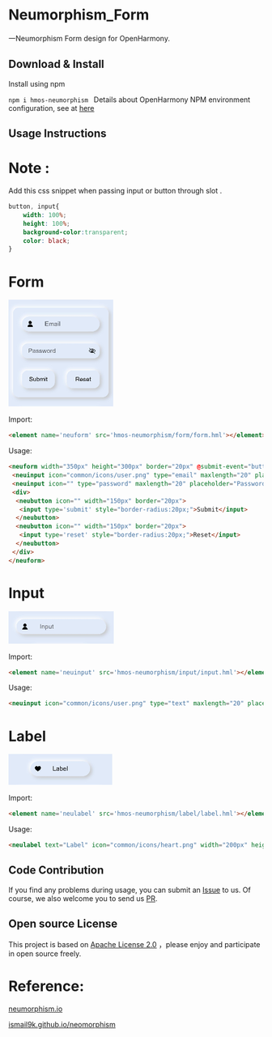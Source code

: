 # Neumorphism_Form
一Neumorphism Form design for OpenHarmony.

## Download & Install

Install using npm

```npm i hmos-neumorphism ```
Details about OpenHarmony NPM environment configuration, see at [here](https://gitee.com/openharmony-tpc/docs/blob/master/OpenHarmony_npm_usage.md)

## Usage Instructions
# Note :

Add this css snippet when passing input or button through slot .

```css
button, input{
    width: 100%;
    height: 100%;
    background-color:transparent;
    color: black;
}
```

# Form

<img src="sample_images/form.png" width="" height="">

Import:
```html
<element name='neuform' src='hmos-neumorphism/form/form.hml'></element>
```

Usage:
```html
<neuform width="350px" height="300px" border="20px" @submit-event="buttonClick" @reset-event="buttonClick">
 <neuinput icon="common/icons/user.png" type="email" maxlength="20" placeholder="Email" border="30px"></neuinput>
 <neuinput icon="" type="password" maxlength="20" placeholder="Password" border="20px"></neuinput>
 <div>
  <neubutton icon="" width="150px" border="20px">
   <input type='submit' style="border-radius:20px;">Submit</input>
  </neubutton>
  <neubutton icon="" width="150px" border="20px">
   <input type='reset' style="border-radius:20px;">Reset</input>
  </neubutton>
 </div>
</neuform>
```

# Input

<img src="sample_images/input.png" width="" height="">

Import:
```html
<element name='neuinput' src='hmos-neumorphism/input/input.hml'></element>
```

Usage:
```html
<neuinput icon="common/icons/user.png" type="text" maxlength="20" placeholder="Input" width="300px" height="50px" border="50px" ></neuinput>
```

# Label

<img src="sample_images/label.png" width="" height="">

Import:
```html
<element name='neulabel' src='hmos-neumorphism/label/label.hml'></element>
```

Usage:
```html
<neulabel text="Label" icon="common/icons/heart.png" width="200px" height="50px" border="50px" ></neulabel>
```

## Code Contribution
If you find any problems during usage, you can submit an [Issue](https://gitee.com/openharmony-sig/Form/issues) to us. Of course, we also welcome you to send us [PR](https://gitee.com/openharmony-sig/Form/pulls).

## Open source License
This project is based on [Apache License 2.0](https://gitee.com/openharmony-sig/Form/blob/master/LICENSE.txt) ，please enjoy and participate in open source freely.
# Reference:

<a href="https://neumorphism.io/">neumorphism.io</a>

<a href="https://ismail9k.github.io/neomorphism/">ismail9k.github.io/neomorphism</a>
